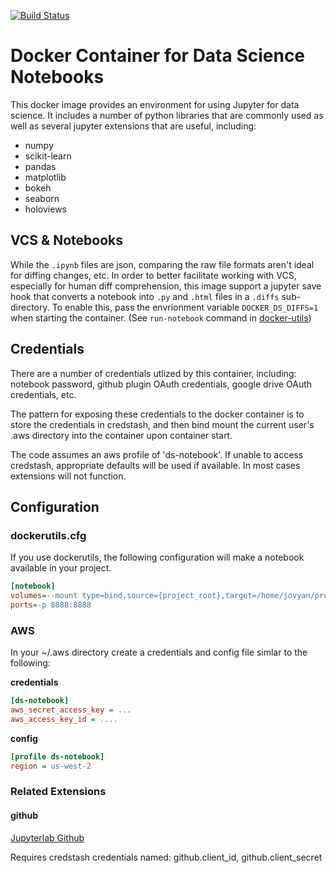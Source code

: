 [![Build Status](https://img.shields.io/docker/automated/rappdw/docker-ds.svg)](https://hub.docker.com/r/rappdw/docker-ds/)

# Docker Container for Data Science Notebooks

This docker image provides an environment for using Jupyter for
data science. It includes a number of python libraries that are commonly 
used as well as several jupyter extensions that are useful, including:

* numpy
* scikit-learn
* pandas
* matplotlib
* bokeh
* seaborn
* holoviews

## VCS & Notebooks
While the `.ipynb` files are json, comparing the raw file formats aren't ideal for diffing changes, etc. In order to
better facilitate working with VCS, especially for human diff comprehension, this image support a jupyter save hook
that converts a notebook into `.py` and `.html` files in a `.diffs` sub-directory. To enable this, pass the envrionment
variable `DOCKER_DS_DIFFS=1` when starting the container. (See `run-notebook` command in 
[docker-utils](https://github.com/rappdw/docker-utils))

## Credentials
There are a number of credentials utlized by this container, including: notebook password, github plugin OAuth 
credentials, google drive OAuth credentials, etc.

The pattern for exposing these credentials to the docker container is to store the
credentials in credstash, and then bind mount the current user's .aws directory into
the container upon container start.

The code assumes an aws profile of 'ds-notebook'. If unable to access credstash, 
appropriate defaults will be used if available. In most cases extensions will not
function.

## Configuration
### dockerutils.cfg
If you use dockerutils, the following configuration will make a notebook available in your project. 
```ini
[notebook]
volumes=--mount type=bind,source={project_root},target=/home/jovyan/project -v /data:/data --mount type=bind,source=/Users/{user}/.aws,target=/home/jovyan/.aws
ports=-p 8888:8888
```

### AWS
In your ~/.aws directory create a credentials and config file simlar to the following:

**credentials**
```ini
[ds-notebook]
aws_secret_access_key = ...
aws_access_key_id = ....
```

**config**
```ini
[profile ds-notebook]
region = us-west-2
```

### Related Extensions
#### github
[Jupyterlab Github](https://github.com/jupyterlab/jupyterlab-github)

Requires credstash credentials named: github.client_id, github.client_secret
